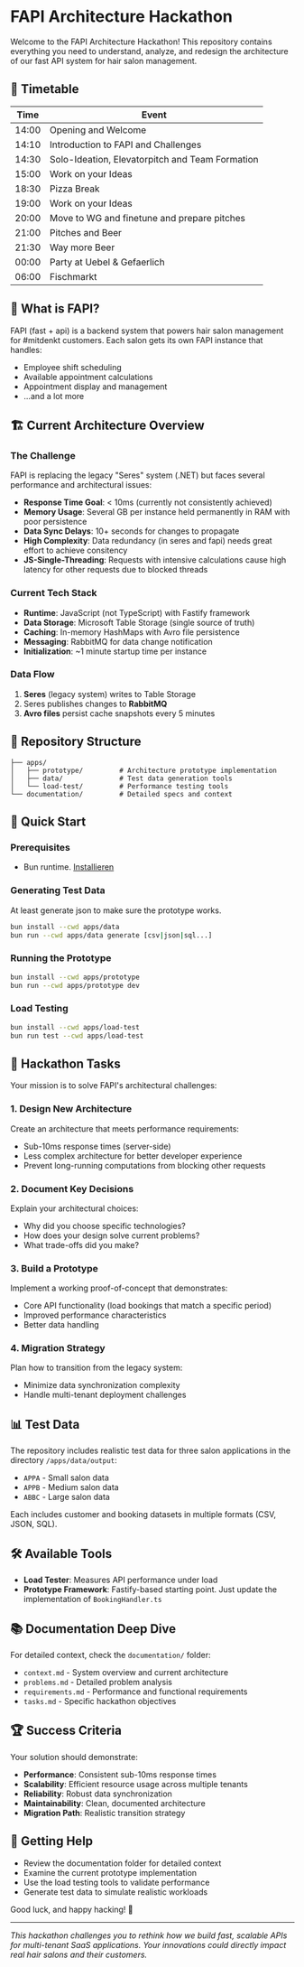 # FAPI Architecture Hackathon

Welcome to the FAPI Architecture Hackathon! This repository contains everything you need to understand, analyze, and redesign the architecture of our fast API system for hair salon management.

## 󰞌 Timetable
| Time | Event |
|------|-------|
| 14:00 | Opening and Welcome |
| 14:10 | Introduction to FAPI and Challenges |
| 14:30 | Solo-Ideation, Elevatorpitch and Team Formation |
| 15:00 | Work on your Ideas |
| 18:30 | Pizza Break |
| 19:00 | Work on your Ideas |
| 20:00 | Move to WG and finetune and prepare pitches  |
| 21:00 | Pitches and Beer |
| 21:30 | Way more Beer |
| 00:00 | Party at Uebel & Gefaerlich |
| 06:00 | Fischmarkt |


## 🎯 What is FAPI?

FAPI (fast + api) is a backend system that powers hair salon management for #mitdenkt customers. Each salon gets its own FAPI instance that handles:

- Employee shift scheduling
- Available appointment calculations
- Appointment display and management
- ...and a lot more

## 🏗️ Current Architecture Overview

### The Challenge

FAPI is replacing the legacy "Seres" system (.NET) but faces several performance and architectural issues:

- **Response Time Goal**: < 10ms (currently not consistently achieved)
- **Memory Usage**: Several GB per instance held permanently in RAM with poor persistence
- **Data Sync Delays**: 10+ seconds for changes to propagate
- **High Complexity**: Data redundancy (in seres and fapi) needs great effort to achieve consitency
- **JS-Single-Threading**: Requests with intensive calculations cause high latency for other requests due to blocked threads

### Current Tech Stack

- **Runtime**: JavaScript (not TypeScript) with Fastify framework
- **Data Storage**: Microsoft Table Storage (single source of truth)
- **Caching**: In-memory HashMaps with Avro file persistence
- **Messaging**: RabbitMQ for data change notification
- **Initialization**: ~1 minute startup time per instance

### Data Flow

1. **Seres** (legacy system) writes to Table Storage
2. Seres publishes changes to **RabbitMQ**
3. **Avro files** persist cache snapshots every 5 minutes

## 📁 Repository Structure

```
├── apps/
│   ├── prototype/         # Architecture prototype implementation
│   ├── data/              # Test data generation tools
│   └── load-test/         # Performance testing tools
└── documentation/         # Detailed specs and context

```

## 🚀 Quick Start

### Prerequisites

- Bun runtime. [Installieren](https://bun.com/docs/installation)

### Generating Test Data

At least generate json to make sure the prototype works.

```bash
bun install --cwd apps/data
bun run --cwd apps/data generate [csv|json|sql...]
```

### Running the Prototype

```bash
bun install --cwd apps/prototype
bun run --cwd apps/prototype dev
```

### Load Testing

```bash
bun install --cwd apps/load-test
bun run test --cwd apps/load-test
```

## 🎯 Hackathon Tasks

Your mission is to solve FAPI's architectural challenges:

### 1. Design New Architecture

Create an architecture that meets performance requirements:

- Sub-10ms response times (server-side)
- Less complex architecture for better developer experience
- Prevent long-running computations from blocking other requests

### 2. Document Key Decisions

Explain your architectural choices:

- Why did you choose specific technologies?
- How does your design solve current problems?
- What trade-offs did you make?

### 3. Build a Prototype

Implement a working proof-of-concept that demonstrates:

- Core API functionality (load bookings that match a specific period)
- Improved performance characteristics
- Better data handling

### 4. Migration Strategy

Plan how to transition from the legacy system:

- Minimize data synchronization complexity
- Handle multi-tenant deployment challenges

## 📊 Test Data

The repository includes realistic test data for three salon applications in the directory `/apps/data/output`:

- `APPA` - Small salon data
- `APPB` - Medium salon data
- `ABBC` - Large salon data

Each includes customer and booking datasets in multiple formats (CSV, JSON, SQL).

## 🛠️ Available Tools

- **Load Tester**: Measures API performance under load
- **Prototype Framework**: Fastify-based starting point. Just update the implementation of `BookingHandler.ts`

## 📚 Documentation Deep Dive

For detailed context, check the `documentation/` folder:

- `context.md` - System overview and current architecture
- `problems.md` - Detailed problem analysis
- `requirements.md` - Performance and functional requirements
- `tasks.md` - Specific hackathon objectives

## 🏆 Success Criteria

Your solution should demonstrate:

- **Performance**: Consistent sub-10ms response times
- **Scalability**: Efficient resource usage across multiple tenants
- **Reliability**: Robust data synchronization
- **Maintainability**: Clean, documented architecture
- **Migration Path**: Realistic transition strategy

## 🤝 Getting Help

- Review the documentation folder for detailed context
- Examine the current prototype implementation
- Use the load testing tools to validate performance
- Generate test data to simulate realistic workloads

Good luck, and happy hacking! 🚀

---

_This hackathon challenges you to rethink how we build fast, scalable APIs for multi-tenant SaaS applications. Your innovations could directly impact real hair salons and their customers._
